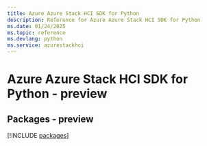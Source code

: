 ```yaml
---
title: Azure Azure Stack HCI SDK for Python
description: Reference for Azure Azure Stack HCI SDK for Python
ms.date: 01/24/2025
ms.topic: reference
ms.devlang: python
ms.service: azurestackhci
---
```

# Azure Azure Stack HCI SDK for Python - preview
## Packages - preview
[!INCLUDE [packages](azure-stack-hci-index.md)]